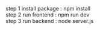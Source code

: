step 1 install package : npm install
<br>
step 2 run frontend : npm run dev
<br>
step 3 run backend : node server.js

